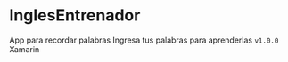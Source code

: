 # InglesEntrenador
App para recordar palabras
Ingresa tus palabras para aprenderlas `v1.0.0`
Xamarin
